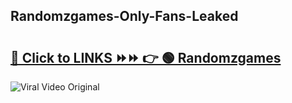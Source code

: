 
 ## Randomzgames-Only-Fans-Leaked

# <h2><a href="https://clipsfans.com/Randomzgames&ref=git">🔗 Click to LINKS ⏩⏩ 👉 🟢 Randomzgames </a></h2>

<a href="https://clipsfans.com/Randomzgames&ref=git" rel="nofollow" data-target="animated-image.originalLink"><img src="https://i.ibb.co.com/xMMVF88/686577567.gif" alt="Viral Video Original" style="max-width: 100%; display: inline-block;" data-target="animated-image.originalImage"></a>
